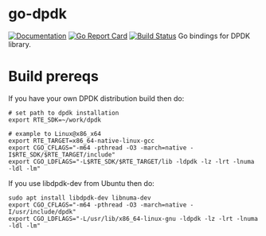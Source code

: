 # go-dpdk
[![Documentation](https://godoc.org/github.com/yerden/go-dpdk?status.svg)](http://godoc.org/github.com/yerden/go-dpdk) [![Go Report Card](https://goreportcard.com/badge/github.com/yerden/go-dpdk)](https://goreportcard.com/report/github.com/yerden/go-dpdk) [![Build Status](https://travis-ci.com/yerden/go-dpdk.svg?branch=master)](https://travis-ci.com/yerden/go-dpdk)
Go bindings for DPDK library.

# Build prereqs
If you have your own DPDK distribution build then do:
```
# set path to dpdk installation
export RTE_SDK=~/work/dpdk

# example to Linux@x86_x64
export RTE_TARGET=x86_64-native-linux-gcc
export CGO_CFLAGS="-m64 -pthread -O3 -march=native -I$RTE_SDK/$RTE_TARGET/include"
export CGO_LDFLAGS="-L$RTE_SDK/$RTE_TARGET/lib -ldpdk -lz -lrt -lnuma -ldl -lm"
```

If you use libdpdk-dev from Ubuntu then do:
```
sudo apt install libdpdk-dev libnuma-dev
export CGO_CFLAGS="-m64 -pthread -O3 -march=native -I/usr/include/dpdk"
export CGO_LDFLAGS="-L/usr/lib/x86_64-linux-gnu -ldpdk -lz -lrt -lnuma -ldl -lm"
```
